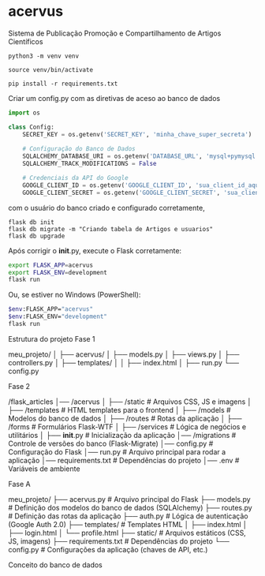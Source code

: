 # acervus
Sistema de Publicação Promoção e Compartilhamento de Artigos Científicos


```shell
python3 -m venv venv

source venv/bin/activate

pip install -r requirements.txt

 ```


Criar um config.py com as diretivas de aceso ao banco de dados

```py
import os

class Config:
    SECRET_KEY = os.getenv('SECRET_KEY', 'minha_chave_super_secreta')
    
    # Configuração do Banco de Dados
    SQLALCHEMY_DATABASE_URI = os.getenv('DATABASE_URL', 'mysql+pymysql://usuario:senha@localhost/nome_do_banco')
    SQLALCHEMY_TRACK_MODIFICATIONS = False

    # Credenciais da API do Google
    GOOGLE_CLIENT_ID = os.getenv('GOOGLE_CLIENT_ID', 'sua_client_id_aqui')
    GOOGLE_CLIENT_SECRET = os.getenv('GOOGLE_CLIENT_SECRET', 'sua_client_secret_aqui')

```

com o usuário do banco criado e configurado corretamente,

```
flask db init
flask db migrate -m "Criando tabela de Artigos e usuarios"
flask db upgrade

``` 



Após corrigir o __init__.py, execute o Flask corretamente:
```sh
export FLASK_APP=acervus
export FLASK_ENV=development
flask run
``` 
Ou, se estiver no Windows (PowerShell):

```sh
$env:FLASK_APP="acervus"
$env:FLASK_ENV="development"
flask run
```

Estrutura do projeto Fase 1

meu_projeto/
│
├── acervus/
│   ├── models.py
│   ├── views.py
│   ├── controllers.py
│   ├── templates/
│   │   ├── index.html
│
├── run.py
└── config.py





Fase 2

/flask_articles
│── /acervus
│   ├── /static        # Arquivos CSS, JS e imagens
│   ├── /templates     # HTML templates para o frontend
│   ├── /models        # Modelos do banco de dados
│   ├── /routes        # Rotas da aplicação
│   ├── /forms         # Formulários Flask-WTF
│   ├── /services      # Lógica de negócios e utilitários
│   ├── __init__.py    # Inicialização da aplicação
│── /migrations        # Controle de versões do banco (Flask-Migrate)
│── config.py          # Configuração do Flask
│── run.py             # Arquivo principal para rodar a aplicação
│── requirements.txt   # Dependências do projeto
│── .env               # Variáveis de ambiente




Fase A

meu_projeto/
├── acervus.py          # Arquivo principal do Flask
├── models.py       # Definição dos modelos do banco de dados (SQLAlchemy)
├── routes.py       # Definição das rotas da aplicação
├── auth.py         # Lógica de autenticação (Google Auth 2.0)
├── templates/      # Templates HTML
│   ├── index.html
│   ├── login.html
│   └── profile.html
├── static/         # Arquivos estáticos (CSS, JS, imagens)
├── requirements.txt # Dependências do projeto
└── config.py       # Configurações da aplicação (chaves de API, etc.)



Conceito do banco de dados


